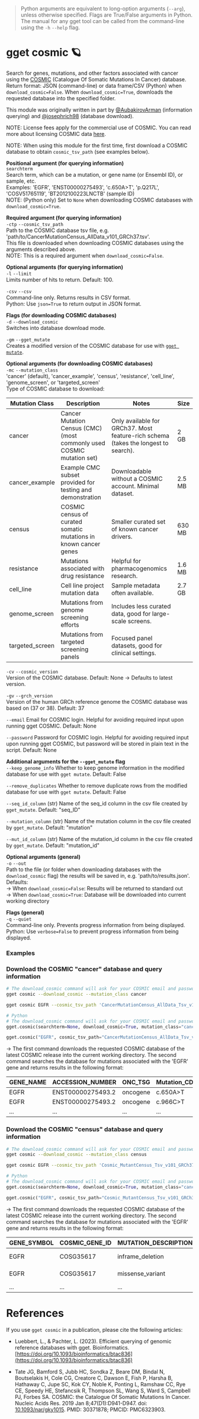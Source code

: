 > Python arguments are equivalent to long-option arguments (`--arg`), unless otherwise specified. Flags are True/False arguments in Python.  The manual for any gget tool can be called from the command-line using the `-h` `--help` flag.  
# gget cosmic 🪐
Search for genes, mutations, and other factors associated with cancer using the [COSMIC](https://cancer.sanger.ac.uk/cosmic) (Catalogue Of Somatic Mutations In Cancer) database.  
Return format: JSON (command-line) or data frame/CSV (Python) when `download_cosmic=False`. When `download_cosmic=True`, downloads the requested database into the specified folder.    

This module was originally written in part by [@AubakirovArman](https://github.com/AubakirovArman) (information querying) and [@josephrich98](https://github.com/josephrich98) (database download).  

NOTE: License fees apply for the commercial use of COSMIC. You can read more about licensing COSMIC data [here](https://cancer.sanger.ac.uk/cosmic/license).  

NOTE: When using this module for the first time, first download a COSMIC database to obtain `cosmic_tsv_path` (see examples below).  

**Positional argument (for querying information)**  
`searchterm`   
Search term, which can be a mutation, or gene name (or Ensembl ID), or sample, etc.   
Examples: 'EGFR', 'ENST00000275493', 'c.650A>T', 'p.Q217L', 'COSV51765119', 'BT2012100223LNCTB' (sample ID)  
NOTE: (Python only) Set to `None` when downloading COSMIC databases with `download_cosmic=True`.  

**Required argument (for querying information)**  
`-ctp` `--cosmic_tsv_path`   
Path to the COSMIC database tsv file, e.g. 'path/to/CancerMutationCensus_AllData_v101_GRCh37.tsv'.  
This file is downloaded when downloading COSMIC databases using the arguments described above.  
NOTE: This is a required argument when `download_cosmic=False`.  

**Optional arguments (for querying information)**  
`-l` `--limit`  
Limits number of hits to return. Default: 100.  

`-csv` `--csv`  
Command-line only. Returns results in CSV format.  
Python: Use `json=True` to return output in JSON format.  

**Flags (for downloading COSMIC databases)**  
`-d` `--download_cosmic`  
Switches into database download mode.  

`-gm` `--gget_mutate`  
Creates a modified version of the COSMIC database for use with [`gget mutate`](mutate.md).  

**Optional arguments (for downloading COSMIC databases)**  
`-mc` `--mutation_class`  
'cancer' (default), 'cancer_example', 'census', 'resistance', 'cell_line', 'genome_screen', or 'targeted_screen'  
Type of COSMIC database to download:   
  
| Mutation Class      | Description                                                                 | Notes                                                                              | Size   |
|---------------------|-----------------------------------------------------------------------------|------------------------------------------------------------------------------------|--------|
| cancer              | Cancer Mutation Census (CMC) (most commonly used COSMIC mutation set)       | Only available for GRCh37. Most feature-rich schema (takes the longest to search). | 2 GB   |
| cancer_example      | Example CMC subset provided for testing and demonstration                   | Downloadable without a COSMIC account. Minimal dataset.                            | 2.5 MB |
| census              | COSMIC census of curated somatic mutations in known cancer genes            | Smaller curated set of known cancer drivers.                                       | 630 MB |
| resistance          | Mutations associated with drug resistance                                   | Helpful for pharmacogenomics research.                                             | 1.6 MB |
| cell_line           | Cell line project mutation data                                             | Sample metadata often available.                                                   | 2.7 GB |
| genome_screen       | Mutations from genome screening efforts                                     | Includes less curated data, good for large-scale screens.                          |    |
| targeted_screen     | Mutations from targeted screening panels                                    | Focused panel datasets, good for clinical settings.                                |   |
  
`-cv` `--cosmic_version`  
Version of the COSMIC database. Default: None -> Defaults to latest version.  

`-gv` `--grch_version`  
Version of the human GRCh reference genome the COSMIC database was based on (37 or 38). Default: 37  

`--email`
Email for COSMIC login. Helpful for avoiding required input upon running gget COSMIC. Default: None

`--password`
Password for COSMIC login. Helpful for avoiding required input upon running gget COSMIC, but password will be stored in plain text in the script. Default: None

**Additional arguments for the `--gget_mutate` flag**  
`--keep_genome_info`
Whether to keep genome information in the modified database for use with `gget mutate`. Default: False

`--remove_duplicates`
Whether to remove duplicate rows from the modified database for use with `gget mutate`. Default: False

`--seq_id_column`
(str) Name of the seq_id column in the csv file created by `gget_mutate`. Default: "seq_ID"

`--mutation_column`
(str) Name of the mutation column in the csv file created by `gget_mutate`. Default: "mutation"

`--mut_id_column`
(str) Name of the mutation_id column in the csv file created by `gget_mutate`. Default: "mutation_id"

**Optional arguments (general)**  
`-o` `--out`   
Path to the file (or folder when downloading databases with the `download_cosmic` flag) the results will be saved in, e.g. 'path/to/results.json'.  
Defaults:    
-> When `download_cosmic=False`: Results will be returned to standard out  
-> When `download_cosmic=True`: Database will be downloaded into current working directory  

**Flags (general)**  
`-q` `--quiet`   
Command-line only. Prevents progress information from being displayed.  
Python: Use `verbose=False` to prevent progress information from being displayed.  

  
### Examples
### Download the COSMIC "cancer" database and query information
```bash
# The download_cosmic command will ask for your COSMIC email and password and only needs to be run once
gget cosmic --download_cosmic --mutation_class cancer

gget cosmic EGFR --cosmic_tsv_path 'CancerMutationCensus_AllData_Tsv_v101_GRCh37/CancerMutationCensus_AllData_v101_GRCh37.tsv'
```
```python
# Python
# The download_cosmic command will ask for your COSMIC email and password and only needs to be run once
gget.cosmic(searchterm=None, download_cosmic=True, mutation_class="cancer")

gget.cosmic("EGFR", cosmic_tsv_path="CancerMutationCensus_AllData_Tsv_v101_GRCh37/CancerMutationCensus_AllData_v101_GRCh37.tsv")
```

&rarr; The first command downloads the requested COSMIC database of the latest COSMIC release into the current working directory. The second command searches the database for mutations associated with the 'EGFR' gene and returns results in the following format:

| GENE_NAME | ACCESSION_NUMBER | ONC_TSG | Mutation_CDS | Mutation_AA |  ... |
| ---- | ---- | ---- | ---- | ---- | ---- |
| EGFR | ENST00000275493.2 | oncogene | c.650A>T | p.Q217L | ... |
| EGFR | ENST00000275493.2 | oncogene | c.966C>T | p.G322= | ... |
| ... | ... | ... | ... | ... | ... |

### Download the COSMIC "census" database and query information
```bash
# The download_cosmic command will ask for your COSMIC email and password and only needs to be run once
gget cosmic --download_cosmic --mutation_class census

gget cosmic EGFR --cosmic_tsv_path 'Cosmic_MutantCensus_Tsv_v101_GRCh37/Cosmic_MutantCensus_v101_GRCh37.tsv'
```
```python
# Python
# The download_cosmic command will ask for your COSMIC email and password and only needs to be run once
gget.cosmic(searchterm=None, download_cosmic=True, mutation_class="cancer")

gget.cosmic("EGFR", cosmic_tsv_path="Cosmic_MutantCensus_Tsv_v101_GRCh37/Cosmic_MutantCensus_v101_GRCh37.tsv")
```

&rarr; The first command downloads the requested COSMIC database of the latest COSMIC release into the current working directory. The second command searches the database for mutations associated with the 'EGFR' gene and returns results in the following format:

| GENE_SYMBOL | COSMIC_GENE_ID | MUTATION_DESCRIPTION | MUTATION_CDS | Mutation_AA | MUTATION_SOMATIC_STATUS | ... |
| ---- | ---- | ---- | ---- | ---- | ---- | ---- |
| EGFR | COSG35617 | inframe_deletion | c.2235_2249del | 	p.E746_A750del | Reported in another cancer sample as somatic | ... |
| EGFR | COSG35617 | missense_variant | c.2573T>G | p.L858R | Reported in another cancer sample as somatic | ... |
| ... | ... | ... | ... | ... | ... | ... |


# References
If you use `gget cosmic` in a publication, please cite the following articles:   

- Luebbert, L., & Pachter, L. (2023). Efficient querying of genomic reference databases with gget. Bioinformatics. [https://doi.org/10.1093/bioinformatics/btac836](https://doi.org/10.1093/bioinformatics/btac836)

- Tate JG, Bamford S, Jubb HC, Sondka Z, Beare DM, Bindal N, Boutselakis H, Cole CG, Creatore C, Dawson E, Fish P, Harsha B, Hathaway C, Jupe SC, Kok CY, Noble K, Ponting L, Ramshaw CC, Rye CE, Speedy HE, Stefancsik R, Thompson SL, Wang S, Ward S, Campbell PJ, Forbes SA. COSMIC: the Catalogue Of Somatic Mutations In Cancer. Nucleic Acids Res. 2019 Jan 8;47(D1):D941-D947. doi: [10.1093/nar/gky1015](https://doi.org/10.1093/nar/gky1015). PMID: 30371878; PMCID: PMC6323903.
